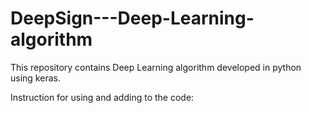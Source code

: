 # DeepSign---Deep-Learning-algorithm
This repository contains Deep Learning algorithm developed in python using keras.

Instruction for using and adding to the code:

